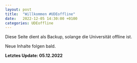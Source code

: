 ```yaml
---
layout: post
title:  "Willkommen #UDEoffline"
date:   2022-12-05 14:30:00 +0100
categories: UDEoffline
---
```


Diese Seite dient als Backup, solange die Universität offline ist.

Neue Inhalte folgen bald.


**Letztes Update: 05.12.2022**
